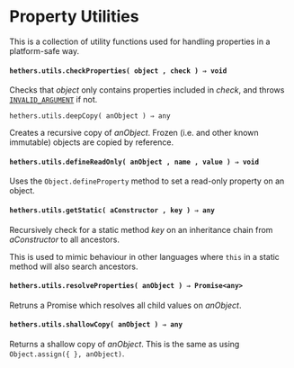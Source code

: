 # Property Utilities

This is a collection of utility functions used for handling properties in a platform-safe way.

#### &#x20;`hethers.utils.checkProperties( object , check ) ⇒ void`

Checks that _object_ only contains properties included in _check_, and throws [`INVALID_ARGUMENT`](logging.md#logger.errors.invalid\_argument) if not.

`hethers.utils.deepCopy( anObject ) ⇒ any`

Creates a recursive copy of _anObject_. Frozen (i.e. and other known immutable) objects are copied by reference.

#### `hethers.utils.defineReadOnly( anObject , name , value ) ⇒ void`

Uses the `Object.defineProperty` method to set a read-only property on an object.

#### `hethers.utils.getStatic( aConstructor , key ) ⇒ any`

Recursively check for a static method _key_ on an inheritance chain from _aConstructor_ to all ancestors.

This is used to mimic behaviour in other languages where `this` in a static method will also search ancestors.

#### `hethers.utils.resolveProperties( anObject ) ⇒ Promise<any>`

Retruns a Promise which resolves all child values on _anObject_.

#### `hethers.utils.shallowCopy( anObject ) ⇒ any`

Returns a shallow copy of _anObject_. This is the same as using `Object.assign({ }, anObject)`.
